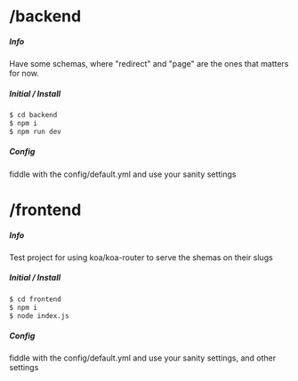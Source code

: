 # /backend

##### Info
Have some schemas, where "redirect" and "page" are the ones that matters for now.

##### Initial / Install
```sh
$ cd backend
$ npm i
$ npm run dev
```

##### Config
fiddle with the config/default.yml and use your sanity settings


# /frontend

##### Info
Test project for using koa/koa-router to serve the shemas on their slugs

##### Initial / Install
```sh
$ cd frontend
$ npm i
$ node index.js
```

##### Config
fiddle with the config/default.yml and use your sanity settings, and other settings